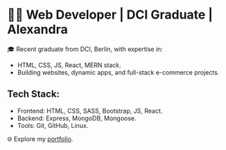 # 👩‍💻 Web Developer | DCI Graduate | Alexandra 

🎓 Recent graduate from DCI, Berlin, with expertise in:

- HTML, CSS, JS, React, MERN stack.
- Building websites, dynamic apps, and full-stack e-commerce projects.

## Tech Stack:

- Frontend: HTML, CSS, SASS, Bootstrap, JS, React.
- Backend: Express, MongoDB, Mongoose.
- Tools: Git, GitHub, Linux.

🌐 Explore my [portfolio](#).
